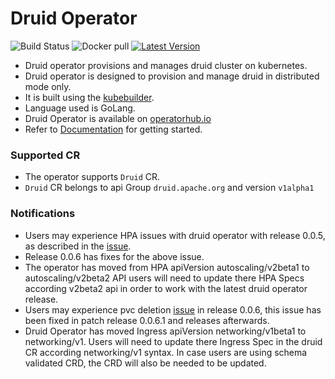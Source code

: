 # Druid Operator
![Build Status](https://github.com/druid-io/druid-operator/actions/workflows/docker-image.yml/badge.svg) ![Docker pull](https://img.shields.io/docker/pulls/druidio/druid-operator.svg) [![Latest Version](https://img.shields.io/github/tag/druid-io/druid-operator)](https://github.com/druid-io/druid-operator/releases)

- Druid operator provisions and manages druid cluster on kubernetes.
- Druid operator is designed to provision and manage druid in distributed mode only.
- It is built using the [kubebuilder](https://github.com/kubernetes-sigs/kubebuilder).
- Language used is GoLang.
- Druid Operator is available on [operatorhub.io](https://operatorhub.io/operator/druid-operator)
- Refer to [Documentation](./docs/README.md) for getting started.

### Supported CR
- The operator supports ```Druid``` CR.
- ```Druid``` CR belongs to api Group ```druid.apache.org``` and version ```v1alpha1```

### Notifications
- Users may experience HPA issues with druid operator with release 0.0.5, as described in the [issue]( https://github.com/druid-io/druid-operator/issues/160). 
- Release 0.0.6 has fixes for the above issue.
- The operator has moved from HPA apiVersion autoscaling/v2beta1 to autoscaling/v2beta2 API users will need to update there HPA Specs according v2beta2 api in order to work with the latest druid operator release.
- Users may experience pvc deletion [issue](https://github.com/druid-io/druid-operator/issues/186) in release 0.0.6, this issue has been fixed in patch release 0.0.6.1 and releases afterwards.
- Druid Operator has moved Ingress apiVersion networking/v1beta1 to networking/v1. Users will need to update there Ingress Spec in the druid CR according networking/v1 syntax. In case users are using schema validated CRD, the CRD will also be needed to be updated.
